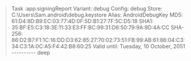 > Task :app:signingReport
Variant: debug
Config: debug
Store: C:\Users\Sam\.android\debug.keystore
Alias: AndroidDebugKey
MD5: 61:D4:8D:B9:EC:03:77:4D:0F:5D:B1:27:7F:5C:D5:18
SHA1: 35:BF:E5:C3:18:3E:11:33:E3:FF:BC:99:31:D6:50:79:9A:9D:4A:CC
SHA-256: 86:D2:B7:F1:1C:16:DD:D3:62:85:27:70:02:73:51:FB:99:AB:61:86:04:C3:34:C3:1A:0C:A5:F4:42:B8:60:25
Valid until: Tuesday, 10 October, 2051
---------- deep
